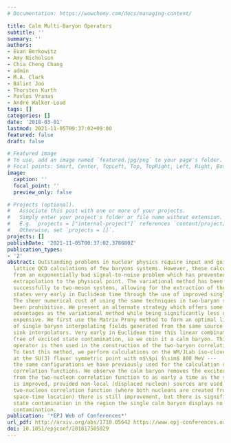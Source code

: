 ```yaml
---
# Documentation: https://wowchemy.com/docs/managing-content/

title: Calm Multi-Baryon Operators
subtitle: ''
summary: ''
authors:
- Evan Berkowitz
- Amy Nicholson
- Chia Cheng Chang
- admin
- M.A. Clark
- Bálint Joó
- Thorsten Kurth
- Pavlos Vranas
- André Walker-Loud
tags: []
categories: []
date: '2018-03-01'
lastmod: 2021-11-05T09:37:02+09:00
featured: false
draft: false

# Featured image
# To use, add an image named `featured.jpg/png` to your page's folder.
# Focal points: Smart, Center, TopLeft, Top, TopRight, Left, Right, BottomLeft, Bottom, BottomRight.
image:
  caption: ''
  focal_point: ''
  preview_only: false

# Projects (optional).
#   Associate this post with one or more of your projects.
#   Simply enter your project's folder or file name without extension.
#   E.g. `projects = ["internal-project"]` references `content/project/deep-learning/index.md`.
#   Otherwise, set `projects = []`.
projects: []
publishDate: '2021-11-05T00:37:02.378680Z'
publication_types:
- '2'
abstract: Outstanding problems in nuclear physics require input and guidance from
  lattice QCD calculations of few baryons systems. However, these calculations suffer
  from an exponentially bad signal-to-noise problem which has prevented a controlled
  extrapolation to the physical point. The variational method has been applied very
  successfully to two-meson systems, allowing for the extraction of the two-meson
  states very early in Euclidean time through the use of improved single hadron operators.
  The sheer numerical cost of using the same techniques in two-baryon systems has
  been prohibitive. We present an alternate strategy which offers some of the same
  advantages as the variational method while being significantly less numerically
  expensive. We first use the Matrix Prony method to form an optimal linear combination
  of single baryon interpolating fields generated from the same source and different
  sink interpolators. Very early in Euclidean time this linear combination is numerically
  free of excited state contamination, so we coin it a calm baryon. This calm baryon
  operator is then used in the construction of the two-baryon correlation functions.
  To test this method, we perform calculations on the WM/JLab iso-clover gauge configurations
  at the SU(3) flavor symmetric point with m$\$pi $\sim$ 800 MeV ---
  the same configurations we have previously used for the calculation of two-nucleon
  correlation functions. We observe the calm baryon removes the excited state contamination
  from the two-nucleon correlation function to as early a time as the single-nucleon
  is improved, provided non-local (displaced nucleon) sources are used. For the local
  two-nucleon correlation function (where both nucleons are created from the same
  space-time location) there is still improvement, but there is significant excited
  state contamination in the region the single calm baryon displays no excited state
  contamination.
publication: '*EPJ Web of Conferences*'
url_pdf: http://arxiv.org/abs/1710.05642 https://www.epj-conferences.org/10.1051/epjconf/201817505029
doi: 10.1051/epjconf/201817505029
---
```

